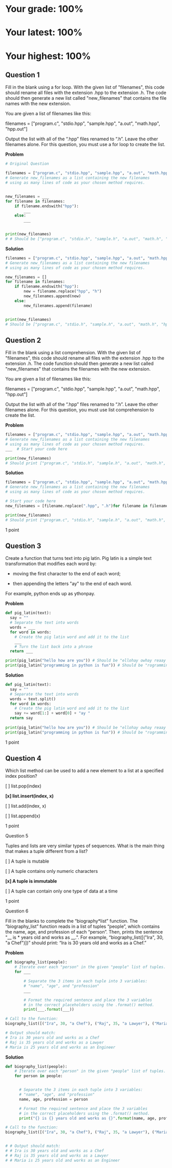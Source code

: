 # Your grade: 100%

# Your latest: 100%

# Your highest: 100%

## Question 1

Fill in the blank using a for loop. With the given list of "filenames", this code should rename all files with the extension .hpp to the extension .h. The code should then generate a new list called "new_filenames" that contains the file names with the new extension.

You are given a list of filenames like this:

filenames = ["program.c", "stdio.hpp", "sample.hpp", "a.out", "math.hpp", "hpp.out"]

Output the list with all of the “.hpp” files renamed to “.h”. Leave the other filenames alone. For this question, you must use a for loop to create the list.

__Problem__
```Python
# Original Question

filenames = ["program.c", "stdio.hpp", "sample.hpp", "a.out", "math.hpp", "hpp.out"]
# Generate new_filenames as a list containing the new filenames
# using as many lines of code as your chosen method requires.


new_filenames = ___
for filename in filenames:
    if filename.endswith("hpp"):
        ___
    else:
        ___


print(new_filenames)
# # Should be ["program.c", "stdio.h", "sample.h", "a.out", "math.h", "hpp.out"]
```
__Solution__
```Python
filenames = ["program.c", "stdio.hpp", "sample.hpp", "a.out", "math.hpp", "hpp.out"]
# Generate new_filenames as a list containing the new filenames
# using as many lines of code as your chosen method requires.

new_filenames = []
for filename in filenames:
    if filename.endswith("hpp"):
        new = filename.replace("hpp", "h")
        new_filenames.append(new)
    else:
        new_filenames.append(filename)


print(new_filenames)
# Should be ["program.c", "stdio.h", "sample.h", "a.out", "math.h", "hpp.out"]

```


## Question 2

Fill in the blank using a list comprehension. With the given list of "filenames", this code should rename all files with the extension .hpp to the extension .h. The code function should then generate a new list called "new_filenames" that contains the filenames with the new extension.

You are given a list of filenames like this:

filenames = ["program.c", "stdio.hpp", "sample.hpp", "a.out", "math.hpp", "hpp.out"]

Output the list with all of the “.hpp” files renamed to “.h”. Leave the other filenames alone. For this question, you must use list comprehension to create the list.

__Problem__
```Python
filenames = ["program.c", "stdio.hpp", "sample.hpp", "a.out", "math.hpp", "hpp.out"]
# Generate new_filenames as a list containing the new filenames
# using as many lines of code as your chosen method requires.
___  # Start your code here

print(new_filenames)
# Should print ["program.c", "stdio.h", "sample.h", "a.out", "math.h", "hpp.out"]
```
__Solution__

```Python
filenames = ["program.c", "stdio.hpp", "sample.hpp", "a.out", "math.hpp", "hpp.out"]
# Generate new_filenames as a list containing the new filenames
# using as many lines of code as your chosen method requires.

# Start your code here
new_filenames = [filename.replace(".hpp", ".h")for filename in filenames]  

print(new_filenames)
# Should print ["program.c", "stdio.h", "sample.h", "a.out", "math.h", "hpp.out"]
```

1 point

## Question 3

Create a function that turns text into pig latin. Pig latin is a simple text transformation that modifies each word by:

- moving the first character to the end of each word;

- then appending the letters "ay" to the end of each word.

For example, python ends up as ythonpay.

__Problem__
```Python
def pig_latin(text):
  say = ""
  # Separate the text into words
  words = ___
  for word in words:
    # Create the pig latin word and add it to the list
    ___
    # Turn the list back into a phrase
  return ___

print(pig_latin("hello how are you")) # Should be "ellohay owhay reaay ouyay"
print(pig_latin("programming in python is fun")) # Should be "rogrammingpay niay ythonpay siay unfay"
```
__Solution__
```Python
def pig_latin(text):
  say = ""
  # Separate the text into words
  words = text.split()
  for word in words:
    # Create the pig latin word and add it to the list
    say += word[1:] + word[0] + "ay "
  return say
    
print(pig_latin("hello how are you")) # Should be "ellohay owhay reaay ouyay"
print(pig_latin("programming in python is fun")) # Should be "rogrammingpay niay ythonpay siay unfay"
```
1 point

## Question 4

Which list method can be used to add a new element to a list at a specified index position?

[ ] list.pop(index)

__[x] list.insert(index, x)__

[ ] list.add(index, x)

[ ] list.append(x)

1 point

Question 5

Tuples and lists are very similar types of sequences. What is the main thing that makes a tuple different from a list?

[ ] A tuple is mutable

[ ] A tuple contains only numeric characters

__[x] A tuple is immutable__

[ ] A tuple can contain only one type of data at a time

1 point

Question 6

Fill in the blanks to complete the “biography*list” function. The “biography_list” function reads in a list of tuples “people”, which contains the name, age, and profession of each “person”. Then, prints the sentence "\_\_ is * years old and works as \_\_.". For example, “biography_list([("Ira", 30, "a Chef")])” should print: “Ira is 30 years old and works as a Chef.”

__Problem__
```Python
def biography_list(people):
    # Iterate over each "person" in the given "people" list of tuples.
    for ___

        # Separate the 3 items in each tuple into 3 variables:
        # "name", "age", and "profession"
        ___

        # Format the required sentence and place the 3 variables
        # in the correct placeholders using the .format() method.
        print(___.format(___))

# Call to the function:
biography_list([("Ira", 30, "a Chef"), ("Raj", 35, "a Lawyer"), ("Maria", 25, "an Engineer")])

# Output should match:
# Ira is 30 years old and works as a Chef
# Raj is 35 years old and works as a Lawyer
# Maria is 25 years old and works as an Engineer
```
__Solution__
```Python
def biography_list(people):
    # Iterate over each "person" in the given "people" list of tuples.
    for person in people:


      # Separate the 3 items in each tuple into 3 variables:
      # "name", "age", and "profession"
      name, age, profession = person

      # Format the required sentence and place the 3 variables 
      # in the correct placeholders using the .format() method.
      print("{} is {} years old and works as {}".format(name, age, profession))

# Call to the function:
biography_list([("Ira", 30, "a Chef"), ("Raj", 35, "a Lawyer"), ("Maria", 25, "an Engineer")])


# # Output should match:
# # Ira is 30 years old and works as a Chef
# # Raj is 35 years old and works as a Lawyer
# # Maria is 25 years old and works as an Engineer
```
